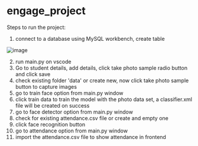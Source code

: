 # engage_project
Steps to run the project:
1) connect to a database using MySQL workbench, create table 

![image](https://user-images.githubusercontent.com/79753464/170882251-f4d78f58-958c-408e-b47a-8f977f6073ca.png)

2) run main.py on vscode
3) Go to student details, add details, click take photo sample radio button and click save
4) check existing folder 'data' or create new, now click take photo sample button to capture images
5) go to train face option from main.py window
6) click train data to train the model with the photo data set, a classifier.xml file will be created on success
7) go to face detector option from main.py window
8) check for existing attendance.csv file or create and empty one
9) click face recognition button
10) go to attendance option from main.py window
11) import the attendance.csv file to show attendance in frontend
